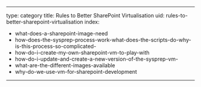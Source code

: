 
---
type: category
title: Rules to Better SharePoint Virtualisation
uid: rules-to-better-sharepoint-virtualisation
index:
 - what-does-a-sharepoint-image-need
 - how-does-the-sysprep-process-work-what-does-the-scripts-do-why-is-this-process-so-complicated-
 - how-do-i-create-my-own-sharepoint-vm-to-play-with
 - how-do-i-update-and-create-a-new-version-of-the-sysprep-vm-
 - what-are-the-different-images-available
 - why-do-we-use-vm-for-sharepoint-development
---



